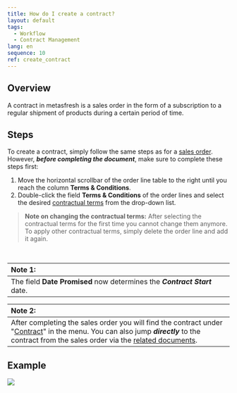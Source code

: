 ```yaml
---
title: How do I create a contract?
layout: default
tags:
  - Workflow
  - Contract Management
lang: en
sequence: 10
ref: create_contract
---
```


## Overview
A contract in metasfresh is a sales order in the form of a subscription to a regular shipment of products during a certain period of time.

## Steps
To create a contract, simply follow the same steps as for a [sales order](SalesOrder_recording). However, ***before completing the document***, make sure to complete these steps first:

1. Move the horizontal scrollbar of the order line table to the right until you reach the column **Terms & Conditions**.
1. Double-click the field **Terms & Conditions** of the order lines and select the desired [contractual terms](Define_contractual_terms) from the drop-down list.
 >**Note on changing the contractual terms:** After selecting the contractual terms for the first time you cannot change them anymore. To apply other contractual terms, simply delete the order line and add it again.

<br>

| **Note 1:** |
| :- |
| The field **Date Promised** now determines the ***Contract Start*** date. |

| **Note 2:** |
| :- |
| After completing the sales order you will find the contract under "[Contract](Menu)" in the menu. You can also jump ***directly*** to the contract from the sales order via the [related documents](JumptoviaSidebar). |

## Example
![](assets/Create_contract.gif)
